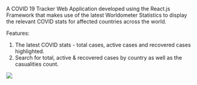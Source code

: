 A COVID 19 Tracker Web Application developed using the React.js Framework that makes use of the latest Worldometer Statistics to display the relevant COVID stats for affected countries across the world.

Features:
1. The latest COVID stats - total cases, active cases and recovered cases highlighted.
2. Search for total, active & recovered cases by country as well as the casualities count. 

![](CVtracker.jpg)

